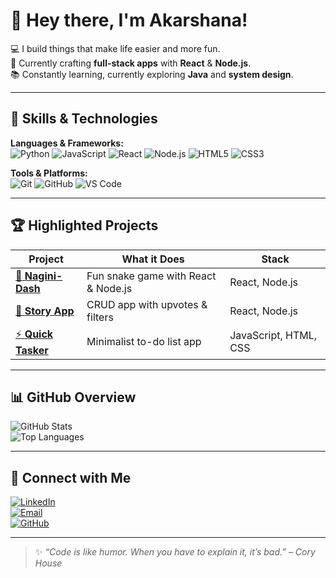 # 🌟 Hey there, I'm Akarshana!

💻 I build things that make life easier and more fun.  
🔭 Currently crafting **full-stack apps** with **React** & **Node.js**.  
📚 Constantly learning, currently exploring **Java** and **system design**.

---

## 🚀 Skills & Technologies

**Languages & Frameworks:**  
![Python](https://img.shields.io/badge/Python-3776AB?style=flat-square&logo=python&logoColor=white)
![JavaScript](https://img.shields.io/badge/JavaScript-F7DF1E?style=flat-square&logo=javascript&logoColor=black)
![React](https://img.shields.io/badge/React-61DAFB?style=flat-square&logo=react&logoColor=black)
![Node.js](https://img.shields.io/badge/Node.js-339933?style=flat-square&logo=nodedotjs&logoColor=white)
![HTML5](https://img.shields.io/badge/HTML5-E34F26?style=flat-square&logo=html5&logoColor=white)
![CSS3](https://img.shields.io/badge/CSS3-1572B6?style=flat-square&logo=css3&logoColor=white)

**Tools & Platforms:**  
![Git](https://img.shields.io/badge/Git-F05032?style=flat-square&logo=git&logoColor=white)
![GitHub](https://img.shields.io/badge/GitHub-181717?style=flat-square&logo=github&logoColor=white)
![VS Code](https://img.shields.io/badge/VS_Code-0078D4?style=flat-square&logo=visual-studio-code&logoColor=white)

---

## 🏆 Highlighted Projects

| Project | What it Does | Stack |
|---------|--------------|-------|
| [🐍 **Nagini-Dash**](https://github.com/Akarshana06/nagini-dash) | Fun snake game with React & Node.js | React, Node.js |
| [📖 **Story App**](https://github.com/Akarshana06/story-app) | CRUD app with upvotes & filters | React, Node.js |
| [⚡ **Quick Tasker**](https://github.com/Akarshana06/quick-tasker) | Minimalist to-do list app | JavaScript, HTML, CSS |

---

## 📊 GitHub Overview

![GitHub Stats](https://github-readme-stats.vercel.app/api?username=Akarshana06&show_icons=true&theme=radical)  
![Top Languages](https://github-readme-stats.vercel.app/api/top-langs/?username=Akarshana06&layout=compact&theme=radical)

---

## 🤝 Connect with Me

[![LinkedIn](https://img.shields.io/badge/LinkedIn-0A66C2?style=flat-square&logo=linkedin&logoColor=white)](https://www.linkedin.com/in/akarshana/)  
[![Email](https://img.shields.io/badge/Email-D14836?style=flat-square&logo=gmail&logoColor=white)](mailto:akarshanagokul06@gmail.com)  
[![GitHub](https://img.shields.io/badge/GitHub-181717?style=flat-square&logo=github&logoColor=white)](https://github.com/Akarshana06)

---

> ✨ *“Code is like humor. When you have to explain it, it’s bad.” – Cory House*

